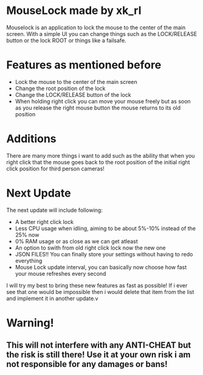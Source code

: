 # MouseLock made by xk_rl

Mouselock is an application to lock the mouse to the center of the main screen. With a simple UI you can change things such as the LOCK/RELEASE button or the lock ROOT or things like a failsafe.

# Features as mentioned before
  - Lock the mouse to the center of the main screen
  - Change the root position of the lock
  - Change the LOCK/RELEASE button of the lock
  - When holding right click you can move your mouse freely but as soon as you release the right mouse button the mouse returns to its old position

# Additions
There are many more things i want to add such as the ability that when you right click that the mouse goes back to the root position of the initial right click position for third person cameras!

# Next Update
The next update will include following:
  - A better right click lock
  - Less CPU usage when idling, aiming to be about 5%-10% instead of the 25% now
  - 0% RAM usage or as close as we can get atleast
  - An option to swith from old right click lock now the new one
  - JSON FILES!! You can finally store your settings without having to redo everything
  - Mouse Lock update interval, you can basically now choose how fast your mouse refreshes every second

I will try my best to bring these new features as fast as possible! If i ever see that one would be impossible then i would delete that item from the list and implement it in another update.v

# Warning!
## This will not interfere with any ANTI-CHEAT but the risk is still there! Use it at your own risk i am not responsible for any damages or bans!
